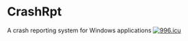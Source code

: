 # CrashRpt
A crash reporting system for Windows applications
[![996.icu](https://img.shields.io/badge/link-996.icu-red.svg)](https://996.icu)
